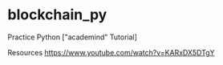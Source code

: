 # blockchain_py
Practice Python ["academind" Tutorial]


Resources
https://www.youtube.com/watch?v=KARxDX5DTgY

